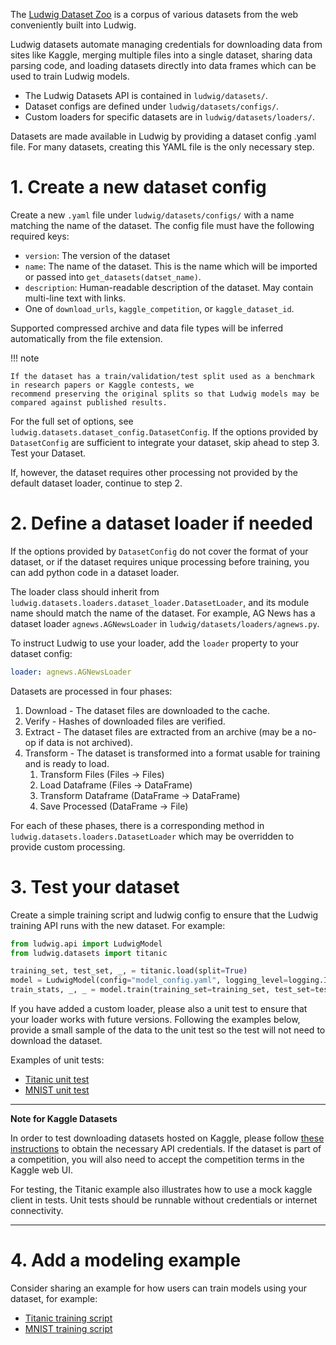 The [Ludwig Dataset Zoo](../../user_guide/datasets/dataset_zoo) is a corpus of various datasets from the web
conveniently built into Ludwig.

Ludwig datasets automate managing credentials for downloading data from sites like Kaggle, merging multiple files into
a single dataset, sharing data parsing code, and loading datasets directly into data frames which can be used to train
Ludwig models.

- The Ludwig Datasets API is contained in `ludwig/datasets/`.
- Dataset configs are defined under `ludwig/datasets/configs/`.
- Custom loaders for specific datasets are in `ludwig/datasets/loaders/`.

Datasets are made available in Ludwig by providing a dataset config .yaml file.  For many datasets, creating this YAML
file is the only necessary step.

# 1. Create a new dataset config

Create a new `.yaml` file under `ludwig/datasets/configs/` with a name matching the name of the dataset. The config file
must have the following required keys:

- `version`: The version of the dataset
- `name`: The name of the dataset. This is the name which will be imported or passed into `get_datasets(datset_name)`.
- `description`: Human-readable description of the dataset. May contain multi-line text with links.
- One of `download_urls`, `kaggle_competition`, or `kaggle_dataset_id`.

Supported compressed archive and data file types will be inferred automatically from the file extension.

!!! note

    If the dataset has a train/validation/test split used as a benchmark in research papers or Kaggle contests, we
    recommend preserving the original splits so that Ludwig models may be compared against published results.

For the full set of options, see `ludwig.datasets.dataset_config.DatasetConfig`. If the options provided by
`DatasetConfig` are sufficient to integrate your dataset, skip ahead to step 3. Test your Dataset.

If, however, the dataset requires other processing not provided by the default dataset loader, continue to step 2.

# 2. Define a dataset loader if needed

If the options provided by `DatasetConfig` do not cover the format of your dataset, or if the dataset requires unique
processing before training, you can add python code in a dataset loader.

The loader class should inherit from `ludwig.datasets.loaders.dataset_loader.DatasetLoader`, and its module name should
match the name of the dataset.  For example, AG News has a dataset loader `agnews.AGNewsLoader` in
`ludwig/datasets/loaders/agnews.py`.

To instruct Ludwig to use your loader, add the `loader` property to your dataset config:

```yaml
loader: agnews.AGNewsLoader
```

Datasets are processed in four phases:

1. Download       - The dataset files are downloaded to the cache.
2. Verify         - Hashes of downloaded files are verified.
3. Extract        - The dataset files are extracted from an archive (may be a no-op if data is not archived).
4. Transform      - The dataset is transformed into a format usable for training and is ready to load.
    1. Transform Files      (Files -> Files)
    2. Load Dataframe       (Files -> DataFrame)
    3. Transform Dataframe  (DataFrame -> DataFrame)
    4. Save Processed       (DataFrame -> File)

For each of these phases, there is a corresponding method in `ludwig.datasets.loaders.DatasetLoader` which may be
overridden to provide custom processing.

# 3. Test your dataset

Create a simple training script and ludwig config to ensure that the Ludwig training API runs with the new dataset.
For example:

```python
from ludwig.api import LudwigModel
from ludwig.datasets import titanic

training_set, test_set, _, = titanic.load(split=True)
model = LudwigModel(config="model_config.yaml", logging_level=logging.INFO)
train_stats, _, _ = model.train(training_set=training_set, test_set=test_set, model_name="titanic_model")
```

If you have added a custom loader, please also a unit test to ensure that your loader works with future versions.
Following the examples below, provide a small sample of the data to the unit test so the test will not need to download
the dataset.

Examples of unit tests:

- [Titanic unit test](https://github.com/ludwig-ai/ludwig/tree/master/tests/ludwig/datasets/titanic/test_titanic_workflow.py)
- [MNIST unit test](https://github.com/ludwig-ai/ludwig/blob/master/tests/ludwig/datasets/mnist/test_mnist_workflow.py)

---

**Note for Kaggle Datasets**

In order to test downloading datasets hosted on Kaggle, please follow
[these instructions](https://github.com/Kaggle/kaggle-api#api-credentials) to obtain the necessary API credentials.
If the dataset is part of a competition, you will also need to accept the competition terms in the Kaggle web UI.

For testing, the Titanic example also illustrates how to use a mock kaggle client in tests. Unit tests should be
runnable without credentials or internet connectivity.

---

# 4. Add a modeling example

Consider sharing an example for how users can train models using your dataset, for example:

- [Titanic training script](https://github.com/ludwig-ai/ludwig/tree/master/examples/titanic/simple_model_training.py)
- [MNIST training script](https://github.com/ludwig-ai/ludwig/tree/master/examples/mnist/simple_model_training.py)
